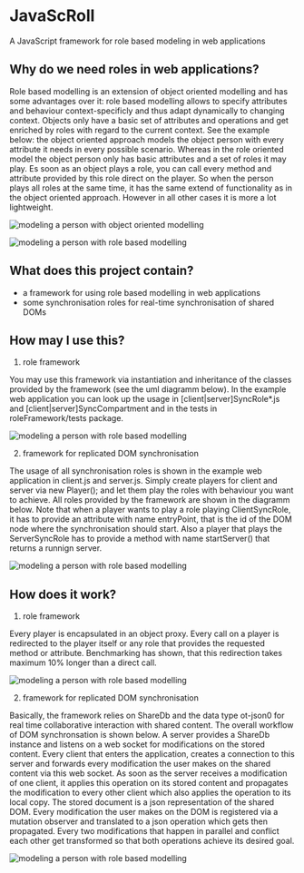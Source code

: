 # JavaScRoll

A JavaScript framework for role based modeling in web applications

## Why do we need roles in web applications?

Role based modelling is an extension of object oriented modelling and has some advantages over it: role based modelling allows to specify attributes and behaviour context-specificly and thus adapt dynamically to changing context. Objects only have a basic set of attributes and operations and get enriched by roles with regard to the current context. See the example below: the object oriented approach models the object person with every attribute it needs in every possible scenario. Whereas in the role oriented model the object person only has basic attributes and a set of roles it may play. Es soon as an object plays a role, you can call every method and attribute provided by this role direct on the player. So when the person plays all roles at the same time, it has the same extend of functionality as in the object oriented approach. However in all other cases it is more a lot lightweight.

![modeling a person with object oriented modelling](https://github.com/[danakuban]/[JavaScRoll]/blob/[master]/imagess/OOP.png?raw=true)

![modeling a person with role based modelling](https://github.com/[danakuban]/[JavaScRoll]/blob/[master]/imagess/RBP.png?raw=true)

## What does this project contain?

- a framework for using role based modelling in web applications
- some synchronisation roles for real-time synchronisation of shared DOMs

## How may I use this?

1. role framework

You may use this framework via instantiation and inheritance of the classes provided by the framework (see the uml diagramm below). In the example web application you can look up the usage in [client|server]SyncRole*.js and [client|server]SyncCompartment and in the tests in roleFramework/tests package.

![modeling a person with role based modelling](https://github.com/[danakuban]/[JavaScRoll]/blob/[master]/imagess/uml.png?raw=true)

2. framework for replicated DOM synchronisation

The usage of all synchronisation roles is shown in the example web application in client.js and server.js. Simply create players for client and server via new Player(); and let them play the roles with behaviour you want to achieve. All roles provided by the framework are shown in the diagramm below. Note that when a player wants to play a role playing ClientSyncRole, it has to provide an attribute with name entryPoint, that is the id of the DOM node where the synchronisation should start. Also a player that plays the ServerSyncRole has to provide a method with name startServer() that returns a runnign server.

![modeling a person with role based modelling](https://github.com/[danakuban]/[JavaScRoll]/blob/[master]/imagess/crom.png?raw=true)

## How does it work?

1. role framework

Every player is encapsulated in an object proxy. Every call on a player is redirected to the player itself or any role that provides the requested method or attribute. Benchmarking has shown, that this redirection takes maximum 10% longer than a direct call. 

![modeling a person with role based modelling](https://github.com/[danakuban]/[JavaScRoll]/blob/[master]/imagess/proxy.png?raw=true)

2. framework for replicated DOM synchronisation

Basically, the framework relies on ShareDb and the data type ot-json0 for real time collaborative interaction with shared content. The overall workflow of DOM synchronsation is shown below. A server provides a ShareDb instance and listens on a web socket for modifications on the stored content. Every client that enters the application, creates a connection to this server and forwards every modification the user makes on the shared content via this web socket. As soon as the server receives a modification of one client, it applies this operation on its stored content and propagates the modification to every other client which also applies the operation to its local copy. The stored document is a json representation of the shared DOM. Every modification the user makes on the DOM is registered via a mutation observer and translated to a json operation which gets then propagated. Every two modifications that happen in parallel and conflict each other get transformed so that both operations achieve its desired goal. 

![modeling a person with role based modelling](https://github.com/[danakuban]/[JavaScRoll]/blob/[master]/imagess/workflow.png?raw=true)
